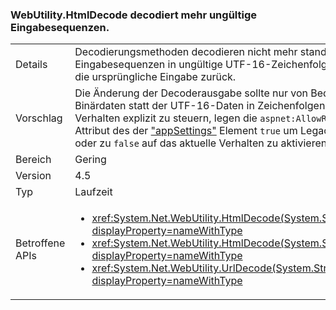 ### <a name="webutilityhtmldecode-no-longer-decodes-invalid-input-sequences"></a>WebUtility.HtmlDecode decodiert mehr ungültige Eingabesequenzen.

|   |   |
|---|---|
|Details|Decodierungsmethoden decodieren nicht mehr standardmäßig ungültige Eingabesequenzen in ungültige UTF-16-Zeichenfolgen. Stattdessen geben sie die ursprüngliche Eingabe zurück.|
|Vorschlag|Die Änderung der Decoderausgabe sollte nur von Bedeutung sein, wenn Sie Binärdaten statt der UTF-16-Daten in Zeichenfolgen speichern. Um dieses Verhalten explizit zu steuern, legen die <code>aspnet:AllowRelaxedUnicodeDecoding</code> Attribut des der ["appSettings"](~/docs/framework/configure-apps/file-schema/appsettings/index.md) Element <code>true</code> um Legacyverhalten zu aktivieren oder zu <code>false</code> auf das aktuelle Verhalten zu aktivieren.|
|Bereich|Gering|
|Version|4.5|
|Typ|Laufzeit|
|Betroffene APIs|<ul><li><xref:System.Net.WebUtility.HtmlDecode(System.String)?displayProperty=nameWithType></li><li><xref:System.Net.WebUtility.HtmlDecode(System.String,System.IO.TextWriter)?displayProperty=nameWithType></li><li><xref:System.Net.WebUtility.UrlDecode(System.String)?displayProperty=nameWithType></li></ul>|

